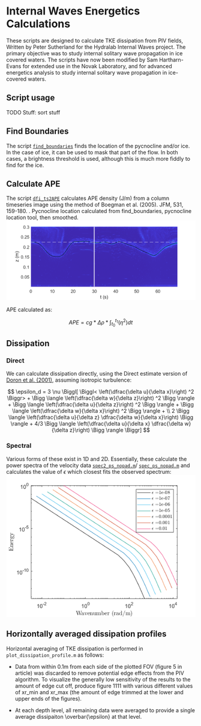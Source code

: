 # Internal Waves Energetics Calculations

These scripts are designed to calculate TKE dissipation from PIV fields, Written by Peter Sutherland for the Hydralab Internal Waves project. The primary objective was to study internal solitary wave propagation in ice covered waters. The scripts have now been modified by Sam Hartharn-Evans for extended use in the Novak Laboratory, and for advanced energetics analysis to study internal solitary wave propagation in ice-covered waters. 

## Script usage ##

TODO Stuff: sort stuff

## Find Boundaries
The script [`find_boundaries`](./find_boundaries.m) finds the location of the pycnocline and/or ice. In the case of ice, it can be used to mask that part of the flow. In both cases, a brightness threshold is used, although this is much more fiddly to find for the ice. 

## Calculate APE
The script [`dfi_ts2APE`](./dfi_ts2APE.m) calculates APE density (J/m) from a column timeseries image using the method of Boegman et al. (2005). JFM, 531, 159-180. .
Pycnocline location calculated from find_boundaries, pycnocline location tool, then smoothed. 
![Pycnocline detection](./dfi_ts2APE.png)

APE calculated as:

$$APE = cg * \Delta\rho * \int_{t_0}^{t_1}(\eta^2) dt$$

## Dissipation
### Direct
We can calculate dissipation directly, using the Direct estimate version of [Doron et al. (2001)](https://doi.org/10.1175/1520-0485(2001)0312108:TCADEI%3E2.0.CO;2), assuming isotropic turbulence:

$$    \epsilon_d = 3 \nu \Biggl[ \Biggl< \left(\dfrac{\delta u}{\delta x}\right) ^2 \Biggr>  +  \Bigg \langle \left(\dfrac{\delta w}{\delta z}\right) ^2 \Bigg \rangle  + \Bigg \langle \left(\dfrac{\delta u}{\delta z}\right) ^2 \Bigg \rangle + \Bigg \langle \left(\dfrac{\delta w}{\delta x}\right) ^2 \Bigg \rangle + \\
    2 \Bigg \langle \left(\dfrac{\delta u}{\delta z} \dfrac{\delta w}{\delta x}\right) \Bigg \rangle + 4/3 \Bigg \langle \left(\dfrac{\delta u}{\delta x} \dfrac{\delta w}{\delta z}\right) \Bigg \rangle \Biggr]
$$

### Spectral
Various forms of these exist in 1D and 2D. Essentially, these calculate the power spectra of the velocity data [`spec2_ps_nopad.m`](./spec2_ps_nopad.m)/ [`spec_ps_nopad.m`](./spec_ps_nopad.m) and calculates the value of $\epsilon$ which closest fits the observed spectrum:
![Nasmyth Spectra](./NasmythSpectra.png)


## Horizontally averaged dissipation profiles ##

Horizontal averaging of TKE dissipation is performed in `plot_dissipation_profile.m` as follows:

- Data from within 0.1m from each side of the plotted FOV (figure 5 in article) was discarded to remove potential edge effects from the PIV algorithm.  To visualize the generally low sensitivity of the results to the amount of edge cut off, produce figure 1111 with various different values of xr_min and xr_max (the amount of edge trimmed at the lower and upper ends of the figures).

- At each depth level, all remaining data were averaged to provide a single average dissipaiton \overbar{\epsilon} at that level.

